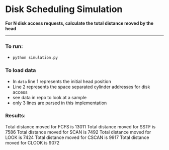 # Disk Scheduling Simulation  
**For N disk access requests, calculate the total distance moved by the head** 
___
### To run:
* ```python simulation.py``` 

### To load data
* In ```data``` line 1 represents the initial head position
* Line 2 represents the space separated cylinder addresses for disk access
* see data in repo to look at a sample
* only 3 lines are parsed in this implementation

### Results:
Total distance moved for FCFS  is  13011
Total distance moved for SSTF  is  7586
Total distance moved for SCAN  is  7492
Total distance moved for LOOK  is  7424
Total distance moved for CSCAN is  9917
Total distance moved for CLOOK is  9072
